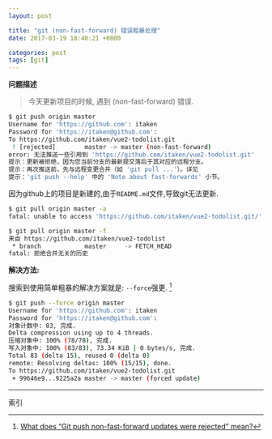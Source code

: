 ```yaml
---
layout: post

title: "git (non-fast-forward) 错误粗暴处理"
date: 2017-03-19 18:40:21 +0800

categories: post
tags: [git]
---
```

**问题描述**

> 今天更新项目的时候, 遇到 (non-fast-forward) 错误.

```bash
$ git push origin master
Username for 'https://github.com': itaken
Password for 'https://itaken@github.com':
To https://github.com/itaken/vue2-todolist.git
 ! [rejected]        master -> master (non-fast-forward)
error: 无法推送一些引用到 'https://github.com/itaken/vue2-todolist.git'
提示：更新被拒绝，因为您当前分支的最新提交落后于其对应的远程分支。
提示：再次推送前，先与远程变更合并（如 'git pull ...'）。详见
提示：'git push --help' 中的 'Note about fast-forwards' 小节。
```

因为github上的项目是新建的,由于`README.md`文件,导致git无法更新.

```bash
$ git pull origin master -a                                             129 ↵
fatal: unable to access 'https://github.com/itaken/vue2-todolist.git/': Empty reply from server

$ git pull origin master -f                                               1 ↵
来自 https://github.com/itaken/vue2-todolist
 * branch            master     -> FETCH_HEAD
fatal: 拒绝合并无关的历史
```

**解决方法:**

搜索到使用简单粗暴的解决方案就是: `--force`强更. [^1]

```bash
$ git push --force origin master                                        130 ↵
Username for 'https://github.com': itaken
Password for 'https://itaken@github.com':
对象计数中: 83, 完成.
Delta compression using up to 4 threads.
压缩对象中: 100% (78/78), 完成.
写入对象中: 100% (83/83), 73.34 KiB | 0 bytes/s, 完成.
Total 83 (delta 15), reused 0 (delta 0)
remote: Resolving deltas: 100% (15/15), done.
To https://github.com/itaken/vue2-todolist.git
 + 99646e9...9225a2a master -> master (forced update)
```

---
索引

[^1]: [What does “Git push non-fast-forward updates were rejected” mean?](http://stackoverflow.com/questions/4684352/what-does-git-push-non-fast-forward-updates-were-rejected-mean)
